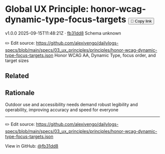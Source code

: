 # Global UX Principle: honor-wcag-dynamic-type-focus-targets <button class="copy-link" aria-label="Copy page link" onclick="window.spechubCopyLink && window.spechubCopyLink()">🔗 Copy link</button>

<p class="badges">
  <span class="badge version">v1.0.0</span>
  <span class="badge build">2025-09-15T11:48:21Z · <a href="https://github.com/alexivengo/dailylogs-specs/commit/fb31dd8" target="_blank" rel="noopener" class="sha">fb31dd8</a></span>
  <span class="badge schema unknown">Schema unknown</span>
</p>

✏️ Edit source: https://github.com/alexivengo/dailylogs-specs/blob/main/specs/03_ux_principles/principles/honor-wcag-dynamic-type-focus-targets.json
Honor WCAG AA, Dynamic Type, focus order, and target sizes

## Related
<p>
</p>

## Rationale
Outdoor use and accessibility needs demand robust legibility and operability, improving accuracy and speed for everyone



---
✏️ Edit source: https://github.com/alexivengo/dailylogs-specs/blob/main/specs/03_ux_principles/principles/honor-wcag-dynamic-type-focus-targets.json

<p class="page-meta">
  View in GitHub: <a href="https://github.com/alexivengo/dailylogs-specs/commit/fb31dd8" target="_blank" rel="noopener">@fb31dd8</a></p>